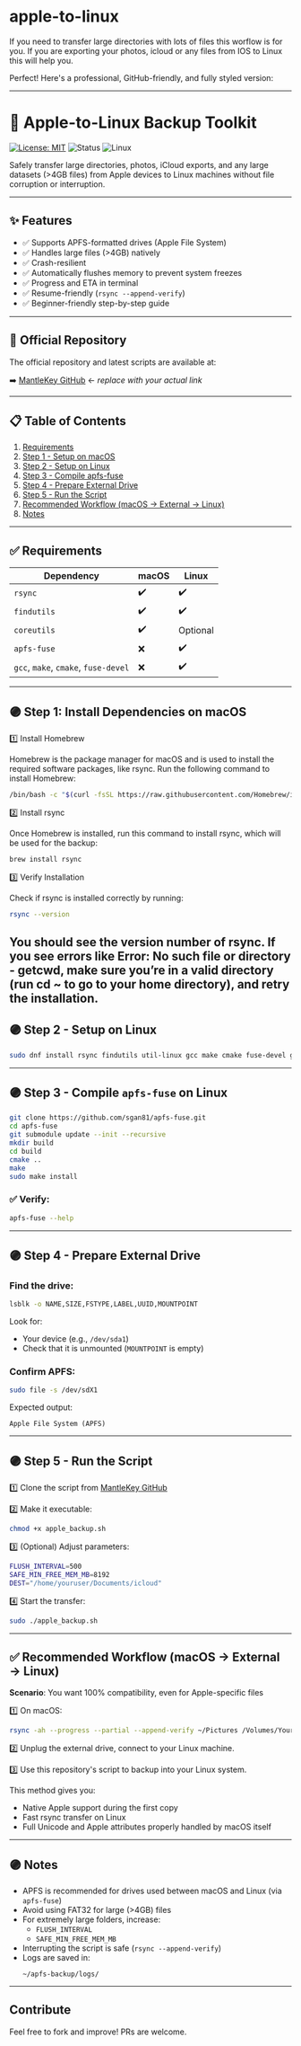 # apple-to-linux
If you need to transfer large directories with lots of files this worflow is for you. If you are exporting your photos, icloud or any files from IOS to Linux this will help you. 

Perfect! Here's a professional, GitHub-friendly, and fully styled version:

---

# 🍏 Apple-to-Linux Backup Toolkit

[![License: MIT](https://img.shields.io/badge/License-MIT-green.svg)](LICENSE) ![Status](https://img.shields.io/badge/status-stable-blue) ![Linux](https://img.shields.io/badge/compatible-Linux%20%7C%20macOS-lightgrey)

Safely transfer large directories, photos, iCloud exports, and any large datasets (>4GB files) from Apple devices to Linux machines without file corruption or interruption.

---

## ✨ Features
- ✅ Supports APFS-formatted drives (Apple File System)
- ✅ Handles large files (>4GB) natively
- ✅ Crash-resilient
- ✅ Automatically flushes memory to prevent system freezes
- ✅ Progress and ETA in terminal
- ✅ Resume-friendly (`rsync --append-verify`)
- ✅ Beginner-friendly step-by-step guide

---

## 📂 Official Repository
The official repository and latest scripts are available at:

➡️ [MantleKey GitHub](https://github.com/mantlekey/apple-to-linux) ← *replace with your actual link*

---

## 📋 Table of Contents
1. [Requirements](#requirements)
2. [Step 1 - Setup on macOS](#step-1---setup-on-macos)
3. [Step 2 - Setup on Linux](#step-2---setup-on-linux)
4. [Step 3 - Compile apfs-fuse](#step-3---compile-apfs-fuse)
5. [Step 4 - Prepare External Drive](#step-4---prepare-external-drive)
6. [Step 5 - Run the Script](#step-5---run-the-script)
7. [Recommended Workflow (macOS → External → Linux)](#recommended-workflow)
8. [Notes](#notes)

---

## ✅ Requirements

| Dependency | macOS | Linux |
|------------|-------|-------|
| `rsync` | ✔️ | ✔️ |
| `findutils` | ✔️ | ✔️ |
| `coreutils` | ✔️ | Optional |
| `apfs-fuse` | ❌ | ✔️ |
| `gcc`, `make`, `cmake`, `fuse-devel` | ❌ | ✔️ |

---

## 🟣 Step 1: Install Dependencies on macOS

1️⃣ Install Homebrew

Homebrew is the package manager for macOS and is used to install the required software packages, like rsync. Run the following command to install Homebrew:

```bash
/bin/bash -c "$(curl -fsSL https://raw.githubusercontent.com/Homebrew/install/HEAD/install.sh)"
```

2️⃣ Install rsync

Once Homebrew is installed, run this command to install rsync, which will be used for the backup:

```bash
brew install rsync
```

3️⃣ Verify Installation

Check if rsync is installed correctly by running:

```bash
rsync --version
```

You should see the version number of rsync. If you see errors like Error: No such file or directory - getcwd, make sure you’re in a valid directory (run cd ~ to go to your home directory), and retry the installation.
---

## 🟣 Step 2 - Setup on Linux

```bash
sudo dnf install rsync findutils util-linux gcc make cmake fuse-devel git
```

---

## 🟣 Step 3 - Compile `apfs-fuse` on Linux

```bash
git clone https://github.com/sgan81/apfs-fuse.git
cd apfs-fuse
git submodule update --init --recursive
mkdir build
cd build
cmake ..
make
sudo make install
```

### ✅ Verify:

```bash
apfs-fuse --help
```

---

## 🟣 Step 4 - Prepare External Drive

### Find the drive:

```bash
lsblk -o NAME,SIZE,FSTYPE,LABEL,UUID,MOUNTPOINT
```

Look for:
- Your device (e.g., `/dev/sda1`)
- Check that it is unmounted (`MOUNTPOINT` is empty)

### Confirm APFS:

```bash
sudo file -s /dev/sdX1
```

Expected output:
```
Apple File System (APFS)
```

---

## 🟣 Step 5 - Run the Script

1️⃣ Clone the script from [MantleKey GitHub](https://github.com/mantlekey/apple-to-linux-backup)

2️⃣ Make it executable:

```bash
chmod +x apple_backup.sh
```

3️⃣ (Optional) Adjust parameters:

```bash
FLUSH_INTERVAL=500
SAFE_MIN_FREE_MEM_MB=8192
DEST="/home/youruser/Documents/icloud"
```

4️⃣ Start the transfer:

```bash
sudo ./apple_backup.sh
```

---

## ✅ Recommended Workflow (macOS → External → Linux)

**Scenario**: You want 100% compatibility, even for Apple-specific files

1️⃣ On macOS:
```bash
rsync -ah --progress --partial --append-verify ~/Pictures /Volumes/YourAPFSDrive/
```

2️⃣ Unplug the external drive, connect to your Linux machine.

3️⃣ Use this repository's script to backup into your Linux system.

This method gives you:
- Native Apple support during the first copy
- Fast rsync transfer on Linux
- Full Unicode and Apple attributes properly handled by macOS itself

---

## 🟣 Notes

- APFS is recommended for drives used between macOS and Linux (via `apfs-fuse`)
- Avoid using FAT32 for large (>4GB) files
- For extremely large folders, increase:
    - `FLUSH_INTERVAL`
    - `SAFE_MIN_FREE_MEM_MB`
- Interrupting the script is safe (`rsync --append-verify`)
- Logs are saved in:
    ```
    ~/apfs-backup/logs/
    ```

---

## Contribute
Feel free to fork and improve! PRs are welcome.

